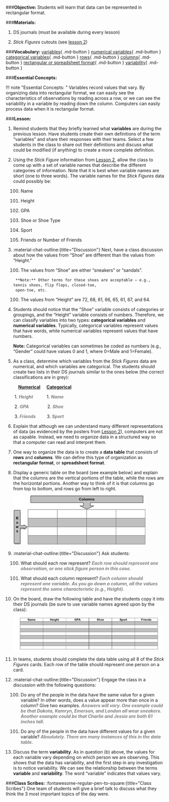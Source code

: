 ###**Objective:**
Students will learn that data can be represented in rectangular format.

###**Materials:**
1. DS journals (must be available during every lesson)

2. *Stick Figures* cutouts (see [lesson 2](lesson2.md))

###**Vocabulary:**
[variables](../../vocabulary/unit1/#variables "characteristics of an object or person"){ .md-button }
[numerical variables](../../vocabulary/unit1/#numerical-variables "values that have numbers"){ .md-button }
[categorical variables](../../vocabulary/unit1/#categorical-variables "values that have words"){ .md-button }
[rows](../../vocabulary/unit1/#rows "a structured data item in a table"){ .md-button }
[columns](../../vocabulary/unit1/#columns "a structured data item in a table"){ .md-button }
[rectangular or spreadsheet format](../../vocabulary/unit1/#rectangular-or-spreadsheet-format "information that is stored in a rectangular or spreadsheet format"){ .md-button }
[variability](../../vocabulary/unit1/#variability "how spread out a set of data is; variability gives you a way to describe how much data sets vary and allows you to compare your data to other sets of data"){ .md-button }

###**Essential Concepts:**

!!! note "Essential Concepts: "
    Variables record values that vary. By organizing data into rectangular format, we
    can easily see the characteristics of observations by reading across a row, or we can see the variability in
    a variable by reading down the column. Computers can easily process data when it is rectangular format.

###**Lesson:**

1. Remind students that they briefly learned what **variables** are during the previous lesson. Have
students create their own definitions of the term “variables” and share their responses with their
teams. Select a few students in the class to share out their definitions and discuss what could be
modified (if anything) to create a more complete definition.

2. Using the *Stick Figure* information from [Lesson 2](lesson2.md), allow the class to come up with a set of
variable names that describe the different categories of information. Note that it is best when
variable names are short (one to three words). The variable names for the *Stick Figures* data
could possibly be:

    100. Name

    100. Height

    100. GPA

    100. Shoe or Shoe Type

    100. Sport

    100. Friends or Number of Friends

3. :material-chat-outline:{title="Discussion"} Next, have a class discussion about how the values from “Shoe” are different than the values
from “Height.”

    100. The values from “Shoe” are either “sneakers” or “sandals”.

        **Note:** Other terms for these shoes are acceptable – e.g., tennis shoes, flip flops, closed-toe,
        open-toe, etc.

    100. The values from “Height” are 72, 68, 61, 66, 65, 61, 67, and 64.

4. Students should notice that the “Shoe” variable consists of categories or groupings, and the
“Height” variable consists of numbers. Therefore, we can classify variables into two types:
**categorical variables** and **numerical variables**. Typically, categorical variables represent
values that have words, while numerical variables represent values that have numbers.

    **Note:** Categorical variables can sometimes be coded as numbers (e.g., “Gender” could have
    values 0 and 1, where 0=Male and 1=Female).

5. As a class, determine which variables from the *Stick Figures* data are numerical, and which
variables are categorical. The students should create two lists in their DS journals similar to the
ones below (the correct classifications are in grey):

    &nbsp;&nbsp;&nbsp;&nbsp;**<u>Numerical</u>** &nbsp;&nbsp;&nbsp;&nbsp;**<u>Categorical</u>**

    &nbsp;1. <span style="color:grey">***Height***</span> &nbsp;&nbsp;&nbsp;&nbsp;&nbsp;&nbsp;&nbsp;&nbsp;&nbsp;&nbsp;1. <span style="color:grey">***Name***</span>

    &nbsp;2. <span style="color:grey">***GPA***</span> &nbsp;&nbsp;&nbsp;&nbsp;&nbsp;&nbsp;&nbsp;&nbsp;&nbsp;&nbsp;&nbsp;&nbsp;&nbsp;&nbsp;2. <span style="color:grey">***Shoe***</span>

    &nbsp;3. <span style="color:grey">***Friends***</span> &nbsp;&nbsp;&nbsp;&nbsp;&nbsp;&nbsp;&nbsp;&nbsp;3. <span style="color:grey">***Sport***</span>

6. Explain that although we can understand many different representations of data (as evidenced by
the posters from [Lesson 2](lesson2.md)), computers are not as capable. Instead, we need to organize data in a
structured way so that a computer can read and interpret them.

7. One way to organize the data is to create a **data table** that consists of **rows** and **columns**. We
can define this type of organization as **rectangular format**, or **spreadsheet format**.

8. Display a generic table on the board (see example below) and explain that the columns are the
vertical portions of the table, while the rows are the horizontal portions. Another way to think of it
is that columns go from top to bottom, and rows go from left to right.

    <img src="../../img/10308.png" />

9. :material-chat-outline:{title="Discussion"} Ask students:

    100. What should each row represent? <span style="color:grey">***Each row should represent one observation, or
    one stick figure person in this case.***</span>

    100. What should each column represent? <span style="color:grey">***Each column should represent one variable. As
    you go down a column, all the values represent the same characteristic (e.g.,
    Height).***</span>

10. On the board, draw the following table and have the students copy it into their DS journals (be
sure to use variable names agreed upon by the class):

    <img src="../../img/10310.png" />

11. In teams, students should complete the data table using all 8 of the *Stick Figures* cards. Each row
of the table should represent one person on a card.

12. :material-chat-outline:{title="Discussion"} Engage the class in a discussion with the following questions:

    100. Do any of the people in the data have the same value for a given variable? In other words,
    does a value appear more than once in a column? Give two examples. <span style="color:grey">***Answers will
    vary. One example could be that Dakota, Kamryn, Emerson, and London all wear
    sneakers. Another example could be that Charlie and Jessie are both 61 inches tall.***</span>
 
    100. Do any of the people in the data have different values for a given variable? <span style="color:grey">***Absolutely.
    There are many instances of this in the data table.***</span>

13. Discuss the term **variability**. As in question (b) above, the values for each variable vary
depending on which person we are observing. This shows that the data has variability, and the
first step in any investigation is to notice variability. We can see the relationship between the
terms **variable** and **variability**. The word “variable” indicates that values vary.

###**Class Scribes:**
:fontawesome-regular-pen-to-square:{title="Class Scribes"} One team of students will give a brief talk to discuss what they think the 3 most important topics
of the day were.